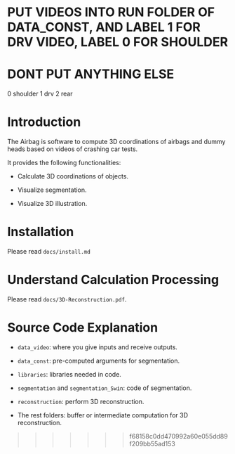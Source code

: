# PUT VIDEOS INTO RUN FOLDER OF DATA_CONST, AND LABEL 1 FOR DRV VIDEO, LABEL 0 FOR SHOULDER
# DONT PUT ANYTHING ELSE
0 shoulder
1 drv
2 rear

# Introduction

The Airbag is software to compute 3D coordinations of airbags and dummy heads based on videos of crashing car tests.

It provides the following functionalities:

* Calculate 3D coordinations of objects.

* Visualize segmentation.

* Visualize 3D illustration.


# Installation

Please read `docs/install.md`

# Understand Calculation Processing

Please read `docs/3D-Reconstruction.pdf`.

# Source Code Explanation

* `data_video`: where you give inputs and receive outputs.

* `data_const`: pre-computed arguments for segmentation.

* `libraries`: libraries needed in code.

* `segmentation` and `segmentation_Swin`: code of segmentation.

* `reconstruction`: perform 3D reconstruction.

* The rest folders: buffer or intermediate computation for 3D reconstruction.
>>>>>>> f68158c0dd470992a60e055dd89f209bb55ad153
